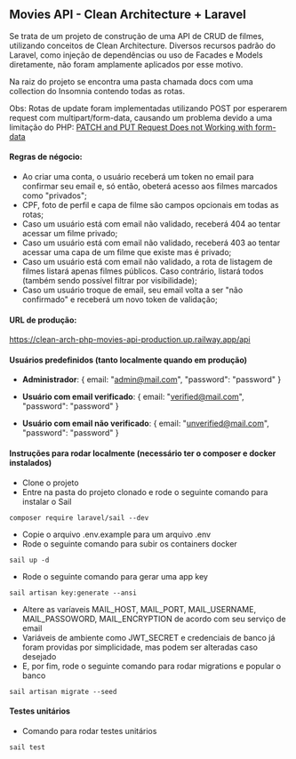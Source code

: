 ## Movies API - Clean Architecture + Laravel

Se trata de um projeto de construção de uma API de CRUD de filmes, utilizando conceitos de Clean Architecture. Diversos recursos padrão do Laravel, como injeção de dependências ou uso de Facades e Models diretamente, não foram amplamente aplicados por esse motivo.

Na raiz do projeto se encontra uma pasta chamada docs com uma collection do Insomnia contendo todas as rotas.

Obs: Rotas de update foram implementadas utilizando POST por esperarem request com multipart/form-data, causando um problema devido a uma limitação do PHP: [PATCH and PUT Request Does not Working with form-data](https://stackoverflow.com/questions/50691938/patch-and-put-request-does-not-working-with-form-data)

#### Regras de négocio:
- Ao criar uma conta, o usuário receberá um token no email para confirmar seu email e, só então, obeterá acesso aos filmes marcados como "privados";
- CPF, foto de perfil e capa de filme são campos opcionais em todas as rotas;
- Caso um usuário está com email não validado, receberá 404 ao tentar acessar um filme privado;
- Caso um usuário está com email não validado, receberá 403 ao tentar acessar uma capa de um filme que existe mas é privado;
- Caso um usuário está com email não validado, a rota de listagem de filmes listará apenas filmes públicos. Caso contrário, listará todos (também sendo possível filtrar por visibilidade);
- Caso um usuário troque de email, seu email volta a ser "não confirmado" e receberá um novo token de validação;

#### URL de produção:
https://clean-arch-php-movies-api-production.up.railway.app/api

#### Usuários predefinidos (tanto localmente quando em produção)
- **Administrador**: {
    email: "admin@mail.com", "password": "password"
}

- **Usuário com email verificado**: {
    email: "verified@mail.com", "password": "password"
}

- **Usuário com email não verificado**: {
    email: "unverified@mail.com", "password": "password"
}

#### Instruções para rodar localmente (necessário ter o composer e docker instalados)
- Clone o projeto
- Entre na pasta do projeto clonado e rode o seguinte comando para instalar o Sail
```
composer require laravel/sail --dev
```
- Copie o arquivo .env.example para um arquivo .env
- Rode o seguinte comando para subir os containers docker
```
sail up -d
```
- Rode o seguinte comando para gerar uma app key
```
sail artisan key:generate --ansi
```
- Altere as varíaveis MAIL_HOST, MAIL_PORT, MAIL_USERNAME, MAIL_PASSOWORD, MAIL_ENCRYPTION de acordo com seu serviço de email
- Variáveis de ambiente como JWT_SECRET e credenciais de banco já foram providas por simplicidade, mas podem ser alteradas caso desejado
- E, por fim, rode o seguinte comando para rodar migrations e popular o banco
```
sail artisan migrate --seed
```
#### Testes unitários
- Comando para rodar testes unitários
```
sail test
```
